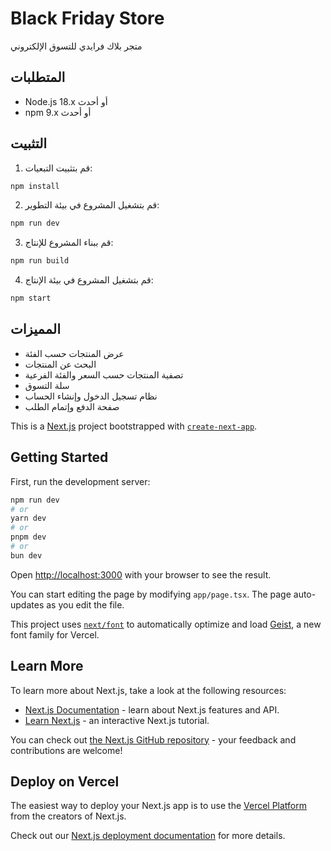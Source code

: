 # Black Friday Store

متجر بلاك فرايدي للتسوق الإلكتروني

## المتطلبات

- Node.js 18.x أو أحدث
- npm 9.x أو أحدث

## التثبيت

1. قم بتثبيت التبعيات:
```bash
npm install
```

2. قم بتشغيل المشروع في بيئة التطوير:
```bash
npm run dev
```

3. قم ببناء المشروع للإنتاج:
```bash
npm run build
```

4. قم بتشغيل المشروع في بيئة الإنتاج:
```bash
npm start
```

## المميزات

- عرض المنتجات حسب الفئة
- البحث عن المنتجات
- تصفية المنتجات حسب السعر والفئة الفرعية
- سلة التسوق
- نظام تسجيل الدخول وإنشاء الحساب
- صفحة الدفع وإتمام الطلب

This is a [Next.js](https://nextjs.org) project bootstrapped with [`create-next-app`](https://nextjs.org/docs/app/api-reference/cli/create-next-app).

## Getting Started

First, run the development server:

```bash
npm run dev
# or
yarn dev
# or
pnpm dev
# or
bun dev
```

Open [http://localhost:3000](http://localhost:3000) with your browser to see the result.

You can start editing the page by modifying `app/page.tsx`. The page auto-updates as you edit the file.

This project uses [`next/font`](https://nextjs.org/docs/app/building-your-application/optimizing/fonts) to automatically optimize and load [Geist](https://vercel.com/font), a new font family for Vercel.

## Learn More

To learn more about Next.js, take a look at the following resources:

- [Next.js Documentation](https://nextjs.org/docs) - learn about Next.js features and API.
- [Learn Next.js](https://nextjs.org/learn) - an interactive Next.js tutorial.

You can check out [the Next.js GitHub repository](https://github.com/vercel/next.js) - your feedback and contributions are welcome!

## Deploy on Vercel

The easiest way to deploy your Next.js app is to use the [Vercel Platform](https://vercel.com/new?utm_medium=default-template&filter=next.js&utm_source=create-next-app&utm_campaign=create-next-app-readme) from the creators of Next.js.

Check out our [Next.js deployment documentation](https://nextjs.org/docs/app/building-your-application/deploying) for more details.